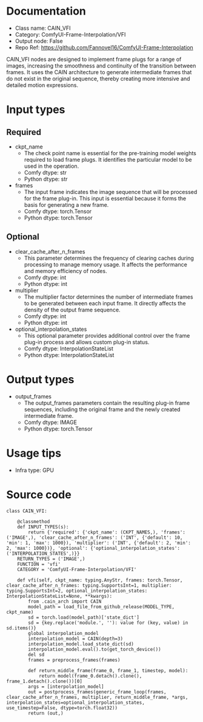 # Documentation
- Class name: CAIN_VFI
- Category: ComfyUI-Frame-Interpolation/VFI
- Output node: False
- Repo Ref: https://github.com/Fannovel16/ComfyUI-Frame-Interpolation

CAIN_VFI nodes are designed to implement frame plugs for a range of images, increasing the smoothness and continuity of the transition between frames. It uses the CAIN architecture to generate intermediate frames that do not exist in the original sequence, thereby creating more intensive and detailed motion expressions.

# Input types
## Required
- ckpt_name
    - The check point name is essential for the pre-training model weights required to load frame plugs. It identifies the particular model to be used in the operation.
    - Comfy dtype: str
    - Python dtype: str
- frames
    - The input frame indicates the image sequence that will be processed for the frame plug-in. This input is essential because it forms the basis for generating a new frame.
    - Comfy dtype: torch.Tensor
    - Python dtype: torch.Tensor
## Optional
- clear_cache_after_n_frames
    - This parameter determines the frequency of clearing caches during processing to manage memory usage. It affects the performance and memory efficiency of nodes.
    - Comfy dtype: int
    - Python dtype: int
- multiplier
    - The multiplier factor determines the number of intermediate frames to be generated between each input frame. It directly affects the density of the output frame sequence.
    - Comfy dtype: int
    - Python dtype: int
- optional_interpolation_states
    - This optional parameter provides additional control over the frame plug-in process and allows custom plug-in status.
    - Comfy dtype: InterpolationStateList
    - Python dtype: InterpolationStateList

# Output types
- output_frames
    - The output_frames parameters contain the resulting plug-in frame sequences, including the original frame and the newly created intermediate frame.
    - Comfy dtype: IMAGE
    - Python dtype: torch.Tensor

# Usage tips
- Infra type: GPU

# Source code
```
class CAIN_VFI:

    @classmethod
    def INPUT_TYPES(s):
        return {'required': {'ckpt_name': (CKPT_NAMES,), 'frames': ('IMAGE',), 'clear_cache_after_n_frames': ('INT', {'default': 10, 'min': 1, 'max': 1000}), 'multiplier': ('INT', {'default': 2, 'min': 2, 'max': 1000})}, 'optional': {'optional_interpolation_states': ('INTERPOLATION_STATES',)}}
    RETURN_TYPES = ('IMAGE',)
    FUNCTION = 'vfi'
    CATEGORY = 'ComfyUI-Frame-Interpolation/VFI'

    def vfi(self, ckpt_name: typing.AnyStr, frames: torch.Tensor, clear_cache_after_n_frames: typing.SupportsInt=1, multiplier: typing.SupportsInt=2, optional_interpolation_states: InterpolationStateList=None, **kwargs):
        from .cain_arch import CAIN
        model_path = load_file_from_github_release(MODEL_TYPE, ckpt_name)
        sd = torch.load(model_path)['state_dict']
        sd = {key.replace('module.', ''): value for (key, value) in sd.items()}
        global interpolation_model
        interpolation_model = CAIN(depth=3)
        interpolation_model.load_state_dict(sd)
        interpolation_model.eval().to(get_torch_device())
        del sd
        frames = preprocess_frames(frames)

        def return_middle_frame(frame_0, frame_1, timestep, model):
            return model(frame_0.detach().clone(), frame_1.detach().clone())[0]
        args = [interpolation_model]
        out = postprocess_frames(generic_frame_loop(frames, clear_cache_after_n_frames, multiplier, return_middle_frame, *args, interpolation_states=optional_interpolation_states, use_timestep=False, dtype=torch.float32))
        return (out,)
```